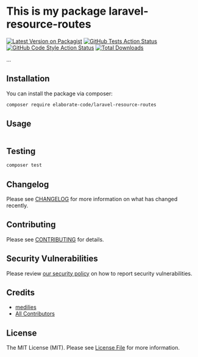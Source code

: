 # This is my package laravel-resource-routes

[![Latest Version on Packagist](https://img.shields.io/packagist/v/elaborate-code/laravel-resource-routes.svg?style=flat-square)](https://packagist.org/packages/elaborate-code/laravel-resource-routes)
[![GitHub Tests Action Status](https://img.shields.io/github/workflow/status/elaborate-code/laravel-resource-routes/run-tests?label=tests)](https://github.com/elaborate-code/laravel-resource-routes/actions?query=workflow%3Arun-tests+branch%3Amain)
[![GitHub Code Style Action Status](https://img.shields.io/github/workflow/status/elaborate-code/laravel-resource-routes/Fix%20PHP%20code%20style%20issues?label=code%20style)](https://github.com/elaborate-code/laravel-resource-routes/actions?query=workflow%3A"Fix+PHP+code+style+issues"+branch%3Amain)
[![Total Downloads](https://img.shields.io/packagist/dt/elaborate-code/laravel-resource-routes.svg?style=flat-square)](https://packagist.org/packages/elaborate-code/laravel-resource-routes)

...

## Installation

You can install the package via composer:

```bash
composer require elaborate-code/laravel-resource-routes
```

## Usage

```php

```

## Testing

```bash
composer test
```

## Changelog

Please see [CHANGELOG](CHANGELOG.md) for more information on what has changed recently.

## Contributing

Please see [CONTRIBUTING](https://github.com/elaborate-code/.github/blob/main/CONTRIBUTING.md) for details.

## Security Vulnerabilities

Please review [our security policy](../../security/policy) on how to report security vulnerabilities.

## Credits

- [medilies](https://github.com/elaborate-code)
- [All Contributors](../../contributors)

## License

The MIT License (MIT). Please see [License File](LICENSE.md) for more information.
